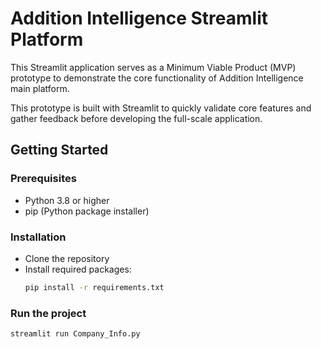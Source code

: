 # Addition Intelligence Streamlit Platform
This Streamlit application serves as a Minimum Viable Product (MVP) prototype to demonstrate the core functionality of Addition Intelligence main platform.

This prototype is built with Streamlit to quickly validate core features and gather feedback before developing the full-scale application.

## Getting Started

### Prerequisites
- Python 3.8 or higher
- pip (Python package installer)

### Installation

- Clone the repository
- Install required packages:
  ```bash
  pip install -r requirements.txt
  ```

### Run the project
```bash
streamlit run Company_Info.py
